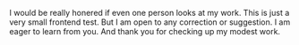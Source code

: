 I would be really honered if even one person looks at my work. 
This is just a very small frontend test. But I am open to any correction or suggestion.
I am eager to learn from you. And thank you for checking up my modest work.
